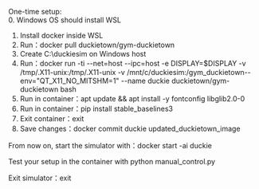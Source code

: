 One-time setup:  
0. Windows OS should install WSL

1. Install docker inside WSL
2. Run：docker pull duckietown/gym-duckietown
3. Create C:\\duckiesim on Windows host
4. Run：docker run -ti --net=host --ipc=host -e DISPLAY=$DISPLAY -v /tmp/.X11-unix:/tmp/.X11-unix -v /mnt/c/duckiesim:/gym\_duckietown--env="QT\_X11\_NO\_MITSHM=1" --name duckie duckietown/gym-duckietown bash
5. Run in container：apt update \&\& apt install -y fontconfig libglib2.0-0
6. Run in container：pip install stable\_baselines3
7. Exit container：exit
8. Save changes：docker commit duckie updated\_duckietown\_image

From now on, start the simulator with：docker start -ai duckie  

Test your setup in the container with python manual\_control.py

Exit simulator：exit

